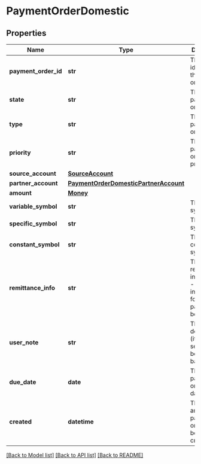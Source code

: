 # PaymentOrderDomestic

## Properties
Name | Type | Description | Notes
------------ | ------------- | ------------- | -------------
**payment_order_id** | **str** | The unique identifier for the payment order | [optional] 
**state** | **str** | The payment order state | [optional] 
**type** | **str** | The payment order type | [optional] 
**priority** | **str** | The payment order priority code | [optional] 
**source_account** | [**SourceAccount**](SourceAccount.md) |  | [optional] 
**partner_account** | [**PaymentOrderDomesticPartnerAccount**](PaymentOrderDomesticPartnerAccount.md) |  | [optional] 
**amount** | [**Money**](Money.md) |  | [optional] 
**variable_symbol** | **str** | The variable symbol | [optional] 
**specific_symbol** | **str** | The specific symbol | [optional] 
**constant_symbol** | **str** | The constant symbol | [optional] 
**remittance_info** | **str** | The remittance information - additional information for the payment beneficiary | [optional] 
**user_note** | **str** | The user defined note (it is not sent to beneficiary‘s bank) | [optional] 
**due_date** | **date** | The payment order due date | [optional] 
**created** | **datetime** | The date and time the payment order has been created | [optional] 

[[Back to Model list]](../README.md#documentation-for-models) [[Back to API list]](../README.md#documentation-for-api-endpoints) [[Back to README]](../README.md)


